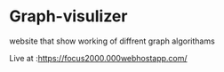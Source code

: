 # Graph-visulizer
website that show working of diffrent graph algorithams

Live at :https://focus2000.000webhostapp.com/
